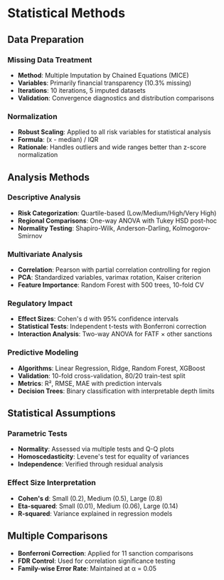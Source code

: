# Statistical Methods

## Data Preparation

### Missing Data Treatment
- **Method**: Multiple Imputation by Chained Equations (MICE)
- **Variables**: Primarily financial transparency (10.3% missing)
- **Iterations**: 10 iterations, 5 imputed datasets
- **Validation**: Convergence diagnostics and distribution comparisons

### Normalization
- **Robust Scaling**: Applied to all risk variables for statistical analysis
- **Formula**: (x - median) / IQR
- **Rationale**: Handles outliers and wide ranges better than z-score normalization

## Analysis Methods

### Descriptive Analysis
- **Risk Categorization**: Quartile-based (Low/Medium/High/Very High)
- **Regional Comparisons**: One-way ANOVA with Tukey HSD post-hoc
- **Normality Testing**: Shapiro-Wilk, Anderson-Darling, Kolmogorov-Smirnov

### Multivariate Analysis
- **Correlation**: Pearson with partial correlation controlling for region
- **PCA**: Standardized variables, varimax rotation, Kaiser criterion
- **Feature Importance**: Random Forest with 500 trees, 10-fold CV

### Regulatory Impact
- **Effect Sizes**: Cohen's d with 95% confidence intervals
- **Statistical Tests**: Independent t-tests with Bonferroni correction
- **Interaction Analysis**: Two-way ANOVA for FATF × other sanctions

### Predictive Modeling
- **Algorithms**: Linear Regression, Ridge, Random Forest, XGBoost
- **Validation**: 10-fold cross-validation, 80/20 train-test split
- **Metrics**: R², RMSE, MAE with prediction intervals
- **Decision Trees**: Binary classification with interpretable depth limits

## Statistical Assumptions

### Parametric Tests
- **Normality**: Assessed via multiple tests and Q-Q plots
- **Homoscedasticity**: Levene's test for equality of variances
- **Independence**: Verified through residual analysis

### Effect Size Interpretation
- **Cohen's d**: Small (0.2), Medium (0.5), Large (0.8)
- **Eta-squared**: Small (0.01), Medium (0.06), Large (0.14)
- **R-squared**: Variance explained in regression models

## Multiple Comparisons
- **Bonferroni Correction**: Applied for 11 sanction comparisons
- **FDR Control**: Used for correlation significance testing
- **Family-wise Error Rate**: Maintained at α = 0.05